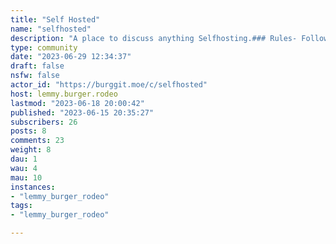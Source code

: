 ```yaml
---
title: "Self Hosted" 
name: "selfhosted"
description: "A place to discuss anything Selfhosting.### Rules- Follow Burggit Rules- On-Topic: Make sure your topic is related to selfhosting.- Don’t post one-liner posts with no media (if applicable), troll attempts, or upvotes farming attempts.Rules will be expanded if need be.*This is a revival of the selfhosted community on Burggit. The original community was deleted by its owner.*"
type: community
date: "2023-06-29 12:34:37"
draft: false
nsfw: false
actor_id: "https://burggit.moe/c/selfhosted"
host: lemmy.burger.rodeo
lastmod: "2023-06-18 20:00:42"
published: "2023-06-15 20:35:27"
subscribers: 26
posts: 8
comments: 23
weight: 8
dau: 1
wau: 4
mau: 10
instances:
- "lemmy_burger_rodeo"
tags: 
- "lemmy_burger_rodeo"

---
```

